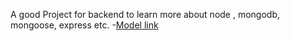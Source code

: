 A good Project for backend to learn more about node , mongodb, mongoose, express etc.
-[Model link](https://app.eraser.io/workspace/YtPqZ1VogxGy1jzIDkzj?origin=share) 